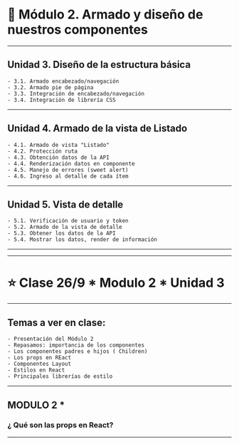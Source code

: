 # :star2: Módulo 2. Armado y diseño de nuestros componentes

---

## Unidad 3. Diseño de la estructura básica
```
- 3.1. Armado encabezado/navegación
- 3.2. Armado pie de página
- 3.3. Integración de encabezado/navegación
- 3.4. Integración de librería CSS
```

---

## Unidad 4. Armado de la vista de Listado
```
- 4.1. Armado de vista "Listado"
- 4.2. Protección ruta
- 4.3. Obtención datos de la API
- 4.4. Renderización datos en componente
- 4.5. Manejo de errores (sweet alert)
- 4.6. Ingreso al detalle de cada ítem
```

---

## Unidad 5. Vista de detalle
```
- 5.1. Verificación de usuario y token
- 5.2. Armado de la vista de detalle
- 5.3. Obtener los datos de la API
- 5.4. Mostrar los datos, render de información
```

---
---

# :star: Clase 26/9 * Modulo 2 * Unidad 3
---

## Temas a ver en clase:
```
- Presentación del Módulo 2
- Repasamos: importancia de los componentes
- Los componentes padres e hijos ( Children)
- Los props en REact
- Componentes Layout
- Estilos en React
- Principales librerías de estilo
```

---

## MODULO 2 * 

### ¿ Qué son las props en React?

---
